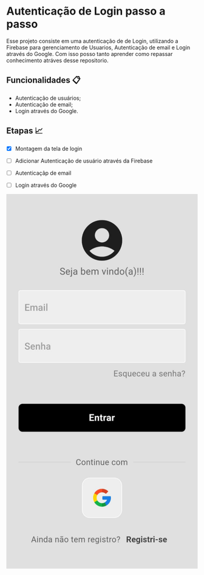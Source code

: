 # Autenticação de Login passo a passo 

Esse projeto consiste em uma autenticação de de Login, utilizando a Firebase para gerenciamento de Usuarios,
Autenticação de email e Login através do Google. Com isso posso tanto aprender como repassar conhecimento
atráves desse repositorio.

## Funcionalidades 📋

- Autenticação de usuários;
- Autenticação de email;
- Login através do Google.

## Etapas 📈

- [x] Montagem da tela de login
- [ ] Adicionar Autenticação de usuário através da Firebase
- [ ] Autenticaçãp de email
- [ ] Login através do Google


![Tela de Login](<assets/tela de login.jpeg>)